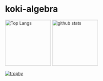 # koki-algebra

<p align="left"> 
  <img alt="Top Langs" height="150px" src="https://github-readme-stats.vercel.app/api/top-langs/?username=koki-algebra&layout=compact&show_icons=true&theme=onedark" />
  <img alt="github stats" height="150px" src="https://github-readme-stats.vercel.app/api?username=koki-algebra&theme=onedark&show_icons=ture" />
</p>

[![trophy](https://github-profile-trophy.vercel.app/?username=koki-algebra&theme=onedark&column=7)](https://github.com/ryo-ma/github-profile-trophy)
